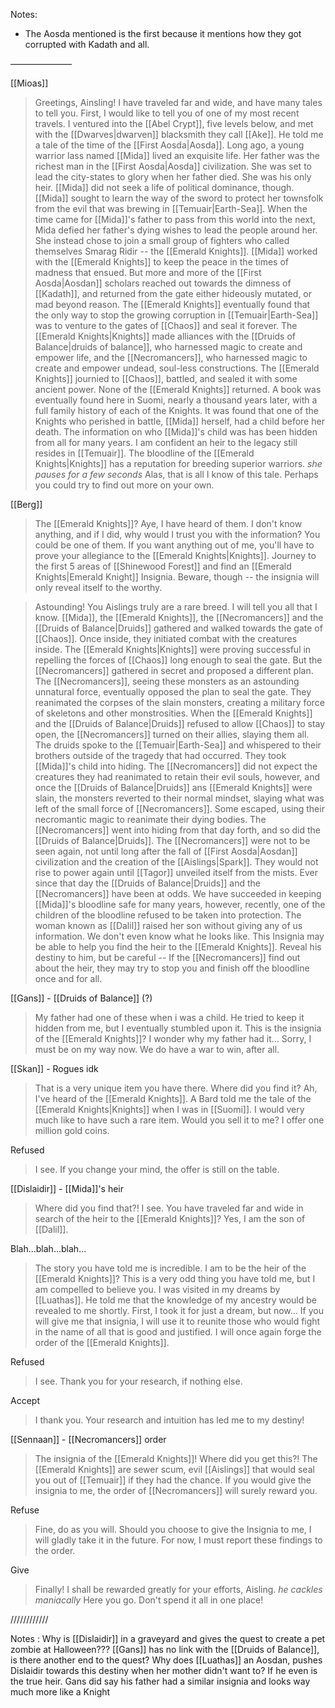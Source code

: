 Notes:
- The Aosda mentioned is the first because it mentions how they got corrupted with Kadath and all.

———————

[[Mioas]]
> Greetings, Ainsling!
> I have traveled far and wide, and have many tales to tell you. First, I would like to tell you of one of my most recent travels.
> I ventured into the [[Abel Crypt]], five levels below, and met with the [[Dwarves|dwarven]] blacksmith they call [[Ake]]. He told me a tale of the time of the [[First Aosda|Aosda]].
> Long ago, a young warrior lass named [[Mida]] lived an exquisite life. Her father was the richest man in the [[First Aosda|Aosda]] civilization. She was set to lead the city-states to glory when her father died. She was his only heir.
> [[Mida]] did not seek a life of political dominance, though. [[Mida]] sought to learn the way of the sword to protect her townsfolk from the evil that was brewing in [[Temuair|Earth-Sea]].
> When the time came for [[Mida]]'s father to pass from this world into the next, Mida defied her father's dying wishes to lead the people around her. She instead chose to join a small group of fighters who called themselves Smarag Ridir -- the [[Emerald Knights]].
> [[Mida]] worked with the [[Emerald Knights]] to keep the peace in the times of madness that ensued. But more and more of the [[First Aosda|Aosdan]] scholars reached out towards the dimness of [[Kadath]], and returned from the gate either hideously mutated, or mad beyond reason.
> The [[Emerald Knights]] eventually found that the only way to stop the growing corruption in [[Temuair|Earth-Sea]] was to venture to the gates of [[Chaos]] and seal it forever. The [[Emerald Knights|Knights]] made alliances with the [[Druids of Balance|druids of balance]], who harnessed magic to create and empower life, and the [[Necromancers]], who harnessed magic to create and empower undead, soul-less constructions.
> The [[Emerald Knights]] journied to [[Chaos]], battled, and sealed it with some ancient power. None of the [[Emerald Knights]] returned.
> A book was eventually found here in Suomi, nearly a thousand years later, with a full family history of each of the Knights. It was found that one of the Knights who perished in battle, [[Mida]] herself, had a child before her death.
> The information on who [[Mida]]'s child was has been hidden from all for many years. I am confident an heir to the legacy still resides in [[Temuair]]. The bloodline of the [[Emerald Knights|Knights]] has a reputation for breeding superior warriors.
> *she pauses for a few seconds*
> Alas, that is all I know of this tale. Perhaps you could try to find out more on your own.

[[Berg]]

> The [[Emerald Knights]]? Aye, I have heard of them.
> I don't know anything, and if I did, why would I trust you with the information? You could be one of them.
> If you want anything out of me, you'll have to prove your allegiance to the [[Emerald Knights|Knights]]. Journey to the first 5 areas of [[Shinewood Forest]] and find an [[Emerald Knights|Emerald Knight]] Insignia. Beware, though -- the insignia will only reveal itself to the worthy.

> Astounding! You Aislings truly are a rare breed. I will tell you all that I know.
> [[Mida]], the [[Emerald Knights]], the [[Necromancers]] and the [[Druids of Balance|Druids]] gathered and walked towards the gate of [[Chaos]]. Once inside, they initiated combat with the creatures inside.
> The [[Emerald Knights|Knights]] were proving successful in repelling the forces of [[Chaos]] long enough to seal the gate. But the [[Necromancers]] gathered in secret and proposed a different plan.
> The [[Necromancers]], seeing these monsters as an astounding unnatural force, eventually opposed the plan to seal the gate. They reanimated the corpses of the slain monsters, creating a military force of skeletons and other monstrosities.
> When the [[Emerald Knights]] and the [[Druids of Balance|Druids]] refused to allow [[Chaos]] to stay open, the [[Necromancers]] turned on their allies, slaying them all. The druids spoke to the [[Temuair|Earth-Sea]] and whispered to their brothers outside of the tragedy that had occurred. They took [[Mida]]'s child into hiding. 
> The [[Necromancers]] did not expect the creatures they had reanimated to retain their evil souls, however, and once the [[Druids of Balance|Druids]] ans [[Emerald Knights]] were slain, the monsters reverted to their normal mindset, slaying what was left of the small force of [[Necromancers]]. Some escaped, using their necromantic magic to reanimate their dying bodies.
> The [[Necromancers]] went into hiding from that day forth, and so did the [[Druids of Balance|Druids]]. The [[Necromancers]] were not to be seen again, not until long after the fall of [[First Aosda|Aosdan]] civilization and the creation of the [[Aislings|Spark]]. They would not rise to power again until [[Tagor]] unveiled itself from the mists.
> Ever since that day the [[Druids of Balance|Druids]] and the [[Necromancers]] have been at odds. We have succeeded in keeping [[Mida]]'s bloodline safe for many years, however, recently, one of the children of the bloodline refused to be taken into protection. The woman known as [[Dalil]] raised her son without giving any of us information. We don't even know what he looks like.
> This Insignia may be able to help you find the heir to the [[Emerald Knights]]. Reveal his destiny to him, but be careful -- If the [[Necromancers]] find out about the heir, they may try to stop you and finish off the bloodline once and for all.


[[Gans]] - [[Druids of Balance]] (?)

> My father had one of these when i was a child. He tried to keep it hidden from me, but I eventually stumbled upon it.
> This is the insignia of the [[Emerald Knights]]? I wonder why my father had it...
> Sorry, I must be on my way now. We do have a war to win, after all.

[[Skan]] - Rogues idk
> That is a very unique item you have there. Where did you find it?
> Ah, I've heard of the [[Emerald Knights]]. A Bard told me the tale of the [[Emerald Knights|Knights]] when I was in [[Suomi]].
> I would very much like to have such a rare item. Would you sell it to me? I offer one million gold coins.

Refused
> I see. If you change your mind, the offer is still on the table.

[[Dislaidir]] - [[Mida]]'s heir

> Where did you find that?!
> I see. You have traveled far and wide in search of the heir to the [[Emerald Knights]]?
> Yes, I am the son of [[Dalil]].

Blah...blah...blah...
> The story you have told me is incredible. I am to be the heir of the [[Emerald Knights]]? This is a very odd thing you have told me, but I am compelled to believe you.
> I was visited in my dreams by [[Luathas]]. He told me that the knowledge of my ancestry would be revealed to me shortly. First, I took it for just a dream, but now...
> If you will give me that insignia, I will use it to reunite those who would fight in the name of all that is good and justified. I will once again forge the order of the [[Emerald Knights]].

Refused
> I see. Thank you for your research, if nothing else.

Accept
> I thank you. Your research and intuition has led me to my destiny!


[[Sennaan]] - [[Necromancers]] order
> The insignia of the [[Emerald Knights]]! Where did you get this?!
> The [[Emerald Knights]] are sewer scum, evil [[Aislings]] that would seal you out of [[Temuair]] if they had the chance. If you would give the insignia to me, the order of [[Necromancers]] will surely reward you.

Refuse
> Fine, do as you will.
> Should you choose to give the Insignia to me, I will gladly take it in the future. For now, I must report these findings to the order.

Give
> Finally! I shall be rewarded greatly for your efforts, Aisling. *he cackles maniacally*
> Here you go. Don't spend it all in one place!


////////////

Notes :
Why is [[Dislaidir]] in a graveyard and gives the quest to create a pet zombie at Halloween???
[[Gans]] has no link with the [[Druids of Balance]], is there another end to the quest?
Why does [[Luathas]] an Aosdan, pushes Dislaidir towards this destiny when her mother didn't want to? If he even is the true heir.
Gans did say his father had a similar insignia and looks way much more like a Knight